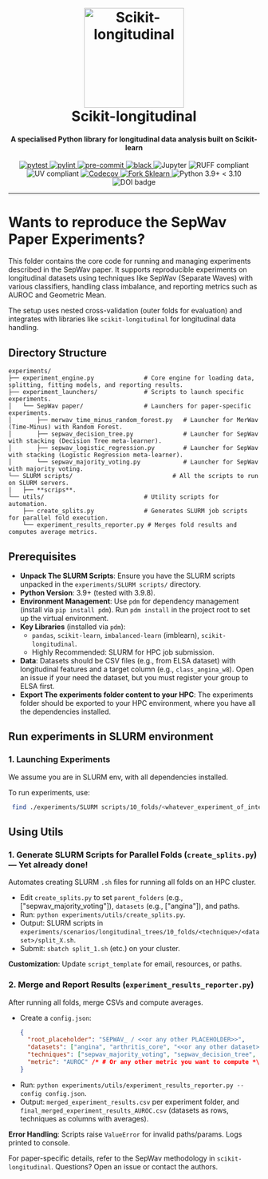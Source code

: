 <!--suppress HtmlDeprecatedAttribute -->
<div align="center">
   <p align="center">
   <h1 align="center">
      <br>
      <a href="https://i.imgur.com/jCtPpTF.png">
         <img src="https://i.imgur.com/jCtPpTF.png" alt="Scikit-longitudinal" width="200">
      </a>
      <br>
      Scikit-longitudinal
      <br>
   </h1>
   <h4 align="center">A specialised Python library for longitudinal data analysis built on Scikit-learn</h4>
</div>

<div align="center">

<!-- All badges in a row -->

<a href="https://pytest.org/">
   <img alt="pytest" src="https://img.shields.io/badge/pytest-passing-green?style=for-the-badge&logo=pytest">
</a>
<a href="https://www.pylint.org/">
   <img alt="pylint" src="https://img.shields.io/badge/pylint-checked-blue?style=for-the-badge&logo=python">
</a>
<a href="https://pre-commit.com/">
   <img alt="pre-commit" src="https://img.shields.io/badge/pre--commit-checked-blue?style=for-the-badge&logo=python">
</a>
<a href="https://github.com/psf/black">
   <img alt="black" src="https://img.shields.io/badge/black-formatted-black?style=for-the-badge&logo=python">
</a>

<img src="https://img.shields.io/badge/Jupyter-F37626?style=for-the-badge&logo=jupyter&logoColor=white" alt="Jupyter">
<img src="https://img.shields.io/static/v1?label=RUFF&message=compliant&color=9C27B0&style=for-the-badge&logo=RUFF&logoColor=white" alt="RUFF compliant">
<img src="https://img.shields.io/static/v1?label=UV&message=compliant&color=2196F3&style=for-the-badge&logo=UV&logoColor=white" alt="UV compliant">
<a href="https://codecov.io/gh/Scikit-Longitudinal/Scikit-Longitudinal">
   <img alt="Codecov" src="https://img.shields.io/badge/coverage-88%25-brightgreen.svg?style=for-the-badge&logo=appveyor">
</a>
<a href="https://github.com/openml-labs/gama">
   <img src="https://img.shields.io/badge/Fork-SKLEARN-green?labelColor=Purple&style=for-the-badge"
        alt="Fork Sklearn" />
</a>
<img src="https://img.shields.io/static/v1?label=Python&message=3.9%2B%3C3.10&color=3776AB&style=for-the-badge&logo=python&logoColor=white" alt="Python 3.9+ < 3.10">

<img src="https://joss.theoj.org/papers/10.21105/joss.08481/status.svg" alt="DOI badge" >

</div>


---

# Wants to reproduce the SepWav Paper Experiments?

This folder contains the core code for running and managing experiments described in the SepWav paper. It supports reproducible experiments on longitudinal datasets using techniques like SepWav (Separate Waves) with various classifiers, handling class imbalance, and reporting metrics such as AUROC and Geometric Mean.

The setup uses nested cross-validation (outer folds for evaluation) and integrates with libraries like `scikit-longitudinal` for longitudinal data handling.

## Directory Structure

```
experiments/
├── experiment_engine.py              # Core engine for loading data, splitting, fitting models, and reporting results.
├── experiment_launchers/             # Scripts to launch specific experiments.
│   └── SepWav paper/                 # Launchers for paper-specific experiments.
│       ├── merwav_time_minus_random_forest.py   # Launcher for MerWav (Time-Minus) with Random Forest.
│       ├── sepwav_decision_tree.py              # Launcher for SepWav with stacking (Decision Tree meta-learner).
│       ├── sepwav_logistic_regression.py        # Launcher for SepWav with stacking (Logistic Regression meta-learner).
│       └── sepwav_majority_voting.py            # Launcher for SepWav with majority voting.
└── SLURM scripts/                            # All the scripts to run on SLURM servers.
|   ├── **scrips**.
└── utils/                            # Utility scripts for automation.
    ├── create_splits.py              # Generates SLURM job scripts for parallel fold execution.
    └── experiment_results_reporter.py # Merges fold results and computes average metrics.
```

## Prerequisites

- **Unpack The SLURM Scripts**: Ensure you have the SLURM scripts unpacked in the `experiments/SLURM scripts/` directory.
- **Python Version**: 3.9+ (tested with 3.9.8).
- **Environment Management**: Use `pdm` for dependency management (install via `pip install pdm`). Run `pdm install` in the project root to set up the virtual environment.
- **Key Libraries** (installed via `pdm`):
  - `pandas`, `scikit-learn`, `imbalanced-learn` (imblearn), `scikit-longitudinal`.
  - Highly Recommended: SLURM for HPC job submission.
- **Data**: Datasets should be CSV files (e.g., from ELSA dataset) with longitudinal features and a target column (e.g., `class_angina_w8`). Open an issue if your need the dataset, but you must register your group to ELSA first.
- **Export The experiments folder content to your HPC**: The experiments folder should be exported to your HPC environment, where you have all the dependencies installed.

## Run experiments in SLURM environment

### 1. Launching Experiments

We assume you are in SLURM env, with all dependencies installed.

To run experiments, use:

```bash
 find ./experiments/SLURM scripts/10_folds/<whatever_experiment_of_interest>/ -name 'split_*.sh' | xargs -I {} sbatch {}
```

## Using Utils

### 1. Generate SLURM Scripts for Parallel Folds (`create_splits.py`) — Yet already done!
Automates creating SLURM `.sh` files for running all folds on an HPC cluster.

- Edit `create_splits.py` to set `parent_folders` (e.g., ["sepwav_majority_voting"]), `datasets` (e.g., ["angina"]), and paths.
- Run: `python experiments/utils/create_splits.py`.
- Output: SLURM scripts in `experiments/scenarios/longitudinal_trees/10_folds/<technique>/<dataset>/split_X.sh`.
- Submit: `sbatch split_1.sh` (etc.) on your cluster.

**Customization**: Update `script_template` for email, resources, or paths.

### 2. Merge and Report Results (`experiment_results_reporter.py`)
After running all folds, merge CSVs and compute averages.

- Create a `config.json`:
  ```json
  {
    "root_placeholder": "SEPWAV_ / <<or any other PLACEHOLDER>>",
    "datasets": ["angina", "arthritis_core", "<<or any other dataset>>"],
    "techniques": ["sepwav_majority_voting", "sepwav_decision_tree", "<<or any other technique>>"],
    "metric": "AUROC" /* # Or any other metric you want to compute *\
  }
  ```
- Run: `python experiments/utils/experiment_results_reporter.py --config config.json`.
- Output: `merged_experiment_results.csv` per experiment folder, and `final_merged_experiment_results_AUROC.csv` (datasets as rows, techniques as columns with averages).

**Error Handling**: Scripts raise `ValueError` for invalid paths/params. Logs printed to console.

For paper-specific details, refer to the SepWav methodology in `scikit-longitudinal`. Questions? Open an issue or contact the authors.